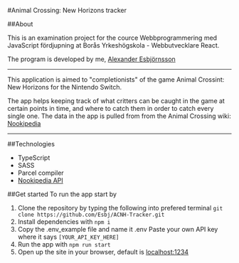 #Animal Crossing: New Horizons tracker

##About

This is an examination project for the cource Webbprogrammering med JavaScript fördjupning at Borås Yrkeshögskola - Webbutvecklare React. 

The program is developed by me, [Alexander Esbjörnsson](https://www.linkedin.com/in/alexander-esbjornsson/)

---
This application is aimed to "completionists" of the game Animal Crossint: New Horizons for the Nintendo Switch. 

The app helps keeping track of what critters can be caught in the game at certain points in time, and where to catch them in order to catch every single one. 
The data in the app is pulled from from the Animal Crossing wiki: [Nookipedia](https://nookipedia.com/wiki/Main_Page)

----
##Technologies
* TypeScript
* SASS
* Parcel compiler
* [Nookipedia API](https://api.nookipedia.com/)

##Get started
To run the app start by
1. Clone the repository by typing the following into prefered terminal
`git clone https://github.com/Esbj/ACNH-Tracker.git`
2. Install dependencies with `npm i`
3. Copy the .env_example file and name it .env Paste your own API key where it says `[YOUR_API_KEY_HERE]`
4. Run the app with `npm run start`
5. Open up the site in your browser, default is [localhost:1234](localhost:1234/)